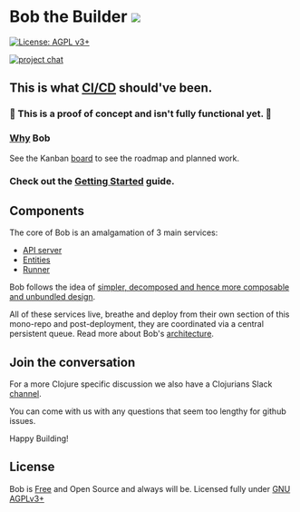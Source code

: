 # Bob the Builder [![](https://github.com/bob-cd/bob/workflows/Test-and-Publish/badge.svg)](https://github.com/bob-cd/bob/actions?query=workflow%3ATest-and-Publish)

[![License: AGPL v3+](https://img.shields.io/badge/license-AGPL%20v3%2B-blue.svg)](http://www.gnu.org/licenses/agpl-3.0)

[![project chat](https://img.shields.io/badge/slack-join_chat-brightgreen.svg)](https://clojurians.slack.com/messages/CPBAYJJF6)

## This is what [CI/CD](https://en.wikipedia.org/wiki/CI/CD) should've been.

### 🚧 This is a proof of concept and isn't fully functional yet. 🚧

### [Why](https://bob-cd.github.io/pages/why-bob.html) Bob

See the Kanban [board](https://github.com/bob-cd/bob/projects/1) to see the roadmap and planned work.

### Check out the [Getting Started](https://bob-cd.github.io/pages/getting-started.html) guide.

## Components

The core of Bob is an amalgamation of 3 main services:
- [API server](/apiserver)
- [Entities](/entities)
- [Runner](/runner)

Bob follows the idea of [simpler, decomposed and hence more composable and unbundled design](https://www.youtube.com/watch?v=MCZ3YgeEUPg).

All of these services live, breathe and deploy from their own section of this mono-repo and post-deployment, they are coordinated via a central persistent queue. Read more about Bob's [architecture](https://bob-cd.github.io/pages/architecture.html).

## Join the conversation

For a more Clojure specific discussion we also have a Clojurians Slack [channel](https://clojurians.slack.com/messages/CPBAYJJF6).

You can come with us with any questions that seem too lengthy for github issues.

Happy Building!

## License
Bob is [Free](https://www.gnu.org/philosophy/free-sw.en.html) and Open Source and always will be. Licensed fully under [GNU AGPLv3+](https://www.gnu.org/licenses/agpl-3.0)
